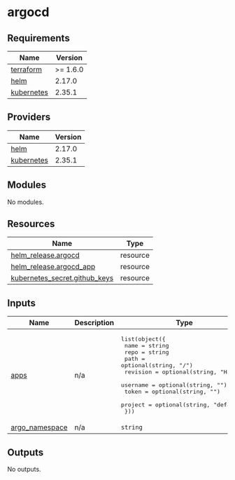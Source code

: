 # argocd

<!-- BEGINNING OF PRE-COMMIT-OPENTOFU DOCS HOOK -->
## Requirements

| Name | Version |
|------|---------|
| <a name="requirement_terraform"></a> [terraform](#requirement\_terraform) | >= 1.6.0 |
| <a name="requirement_helm"></a> [helm](#requirement\_helm) | 2.17.0 |
| <a name="requirement_kubernetes"></a> [kubernetes](#requirement\_kubernetes) | 2.35.1 |

## Providers

| Name | Version |
|------|---------|
| <a name="provider_helm"></a> [helm](#provider\_helm) | 2.17.0 |
| <a name="provider_kubernetes"></a> [kubernetes](#provider\_kubernetes) | 2.35.1 |

## Modules

No modules.

## Resources

| Name | Type |
|------|------|
| [helm_release.argocd](https://registry.terraform.io/providers/hashicorp/helm/2.17.0/docs/resources/release) | resource |
| [helm_release.argocd_app](https://registry.terraform.io/providers/hashicorp/helm/2.17.0/docs/resources/release) | resource |
| [kubernetes_secret.github_keys](https://registry.terraform.io/providers/hashicorp/kubernetes/2.35.1/docs/resources/secret) | resource |

## Inputs

| Name | Description | Type | Default | Required |
|------|-------------|------|---------|:--------:|
| <a name="input_apps"></a> [apps](#input\_apps) | n/a | <pre>list(object({<br/>    name     = string<br/>    repo     = string<br/>    path     = optional(string, "/")<br/>    revision = optional(string, "HEAD")<br/>    username = optional(string, "")<br/>    token    = optional(string, "")<br/>    project  = optional(string, "default")<br/>  }))</pre> | `[]` | no |
| <a name="input_argo_namespace"></a> [argo\_namespace](#input\_argo\_namespace) | n/a | `string` | `"argocd"` | no |

## Outputs

No outputs.
<!-- END OF PRE-COMMIT-OPENTOFU DOCS HOOK -->
